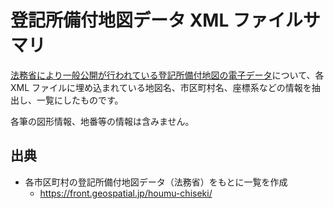 # 登記所備付地図データ XML ファイルサマリ

[法務省により一般公開が行われている登記所備付地図の電子データ](https://www.moj.go.jp/MINJI/minji05_00494.html)について、各 XML ファイルに埋め込まれている地図名、市区町村名、座標系などの情報を抽出し、一覧にしたものです。

各筆の図形情報、地番等の情報は含みません。

## 出典

- 各市区町村の登記所備付地図データ（法務省）をもとに一覧を作成
  - https://front.geospatial.jp/houmu-chiseki/
